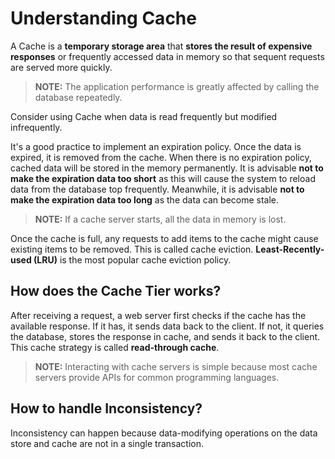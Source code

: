 # Understanding Cache

A Cache is a **temporary storage area** that **stores the result of expensive responses** or frequently accessed data in memory so that sequent requests are served more quickly.

> **NOTE:** The application performance is greatly affected by calling the database repeatedly.

Consider using Cache when data is read frequently but modified infrequently.

It's a good practice to implement an expiration policy. Once the data is expired, it is removed from the cache. When there is no expiration policy, cached data will be stored in the memory permanently. It is advisable **not to make the expiration data too short** as this will cause the system to reload data from the database top frequently. Meanwhile, it is advisable **not to make the expiration data too long** as the data can become stale.

> **NOTE:** If a cache server starts, all the data in memory is lost.

Once the cache is full, any requests to add items to the cache might cause existing items to be removed. This is called cache eviction. **Least-Recently-used (LRU)** is the most popular cache eviction policy.

## How does the Cache Tier works?

After receiving a request, a web server first checks if the cache has the available response. If it has, it sends data back to the client. If not, it queries the database, stores the response in cache, and sends it back to the client. This cache strategy is called **read-through cache**.

> **NOTE:** Interacting with cache servers is simple because most cache servers provide APIs for common programming languages.

## How to handle Inconsistency?

Inconsistency can happen because data-modifying operations on the data store and cache are not in a single transaction.
